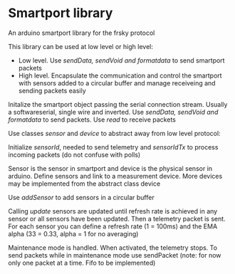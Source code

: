 # Smartport library

An arduino smartport library for the frsky protocol

This library can be used at low level or high level:

 - Low level. Use *sendData, sendVoid and formatdata* to send smartport packets
 - High level. Encapsulate the communication and control the smartport with sensors added to a circular buffer and manage receiveing and sending packets easily 

Initalize the smartport object passing the serial connection stream. Usually a softwareserial, single wire and inverted. Use *sendData, sendVoid and formatdata* to send packets. Use *read* to receive packets

Use classes *sensor* and *device* to abstract away from low level protocol:

Initialize *sensorId*, needed to send telemetry and *sensorIdTx* to process incoming packets (do not confuse with polls)

Sensor is the sensor in smartport and device is the physical sensor in arduino. Define sensors and link to a measurement device. More devices may be implemented from the abstract class device

Use *addSensor* to add sensors in a circular buffer

Calling *update* sensors are updated until refresh rate is achieved in any sensor or all sensors have been updated. Then a telemetry packet is sent. For each sensor you can define a refresh rate (1 = 100ms) and the EMA alpha (33 = 0.33, alpha = 1 for no averaging)

Maintenance mode is handled. When activated, the telemetry stops. To send packets while in maintenance mode use sendPacket (note: for now only one packet at a time. Fifo to be implemented)

